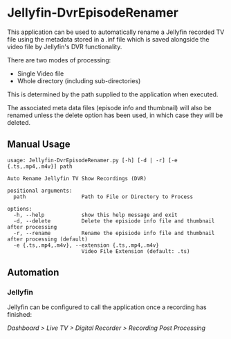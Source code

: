 # Jellyfin-DvrEpisodeRenamer

This application can be used to automatically rename a Jellyfin recorded TV
file using the metadata stored in a .inf file which is saved alongside the
video file by Jellyfin's DVR functionality.


There are two modes of processing:

* Single Video file
* Whole directory (including sub-directories)

This is determined by the path supplied to the application when executed.


The associated meta data files (episode info and thumbnail) will also be renamed
unless the delete option has been used, in which case they will be deleted.


## Manual Usage

    usage: Jellyfin-DvrEpisodeRenamer.py [-h] [-d | -r] [-e {.ts,.mp4,.m4v}] path

    Auto Rename Jellyfin TV Show Recordings (DVR)

    positional arguments:
      path                  Path to File or Directory to Process

    options:
      -h, --help            show this help message and exit
      -d, --delete          Delete the episiode info file and thumbnail after processing
      -r, --rename          Rename the episiode info file and thumbnail after processing (default)
      -e {.ts,.mp4,.m4v}, --extension {.ts,.mp4,.m4v}
                            Video File Extension (default: .ts)

## Automation

### Jellyfin
Jellyfin can be configured to call the application once a recording has finished:

_Dashboard > Live TV > Digital Recorder > Recording Post Processing_
